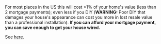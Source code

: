 For most places in the US this will cost <1% of your home's value (less than 2 mortgage payments); even less if you DIY (**WARNING:** Poor DIY that damages your house's appearance can cost you more in lost resale value than a professional installation). **If you can afford your mortgage payment, you can save enough to get your house wired.**


See [here](https://www.reddit.com/r/homelab/comments/cnhszh/wiring_my_house/ewaogs3/).
